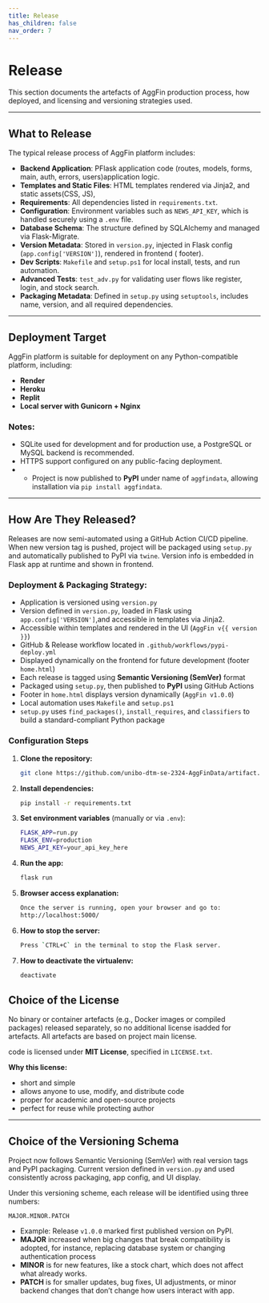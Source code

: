 ```yaml
---
title: Release
has_children: false
nav_order: 7
---
```


# Release

This section documents the artefacts of AggFin production process, how deployed, and licensing and versioning strategies used.

---

## What to Release

The typical release process of AggFin platform includes:

- **Backend Application**: PFlask application code (routes, models, forms, main, auth, errors, users)application logic.
- **Templates and Static Files**: HTML templates rendered via Jinja2, and static assets(CSS, JS),
- **Requirements**: All dependencies listed in `requirements.txt`.
- **Configuration**: Environment variables such as `NEWS_API_KEY`, which is handled securely using a `.env` file.
- **Database Schema**: The structure defined by SQLAlchemy and managed via Flask-Migrate.
- **Version Metadata**: Stored in `version.py`, injected in Flask config (`app.config['VERSION']`), rendered in frontend ( footer).
- **Dev Scripts**: `Makefile` and `setup.ps1` for local install, tests, and run automation.
- **Advanced Tests**: `test_adv.py` for validating user flows like register, login, and stock search.
- **Packaging Metadata**: Defined in `setup.py` using `setuptools`, includes name, version, and all required dependencies.


---

## Deployment Target

AggFin platform is suitable for deployment on any Python-compatible platform, including:

- **Render**
- **Heroku**
- **Replit**
- **Local server with Gunicorn + Nginx**

### Notes:
- SQLite used for development and for production use, a PostgreSQL or MySQL backend is recommended.
- HTTPS support configured on any public-facing deployment.
- + Project is now published to **PyPI** under name of `aggfindata`, allowing installation via `pip install aggfindata`.

---

## How Are They Released?

Releases are now semi-automated using a GitHub Action CI/CD pipeline. When new version tag is pushed, project will be packaged using `setup.py` and automatically published to PyPI via `twine`.
Version info is embedded in Flask app at runtime and shown in frontend.


### Deployment & Packaging Strategy:

- Application is versioned using `version.py`
- Version defined in `version.py`, loaded in Flask using `app.config['VERSION']`,and accessible in templates via Jinja2.
- Accessible within templates and rendered in the UI (`AggFin v{{ version }}`)
- GitHub & Release workflow located in `.github/workflows/pypi-deploy.yml`
- Displayed dynamically on the frontend for future development (footer `home.html`)
- Each release is tagged using **Semantic Versioning (SemVer)** format
- Packaged using `setup.py`, then published to **PyPI** using GitHub Actions
- Footer in `home.html` displays version dynamically (`AggFin v1.0.0`)
- Local automation uses `Makefile` and `setup.ps1`
- `setup.py` uses `find_packages()`, `install_requires`, and `classifiers` to build a standard-compliant Python package


### Configuration Steps

1. **Clone the repository:**
   ```bash
   git clone https://github.com/unibo-dtm-se-2324-AggFinData/artifact.git
   ```

2. **Install dependencies:**
   ```bash
   pip install -r requirements.txt
   ```

3. **Set environment variables** (manually or via `.env`):
   ```bash
   FLASK_APP=run.py
   FLASK_ENV=production
   NEWS_API_KEY=your_api_key_here
   ```

4. **Run the app:**
   ```bash
   flask run
   ```

5. **Browser access explanation:**
    ```bash
    Once the server is running, open your browser and go to:
    http://localhost:5000/
    ```

6. **How to stop the server:**
    ```bash
    Press `CTRL+C` in the terminal to stop the Flask server.
    ```
7. **How to deactivate the virtualenv:**
    ```bash
    deactivate
    ```

## Choice of the License


No binary or container artefacts (e.g., Docker images or compiled packages) released separately, so no additional license isadded for artefacts. All artefacts are based on project main license.


code is licensed under **MIT License**, specified in `LICENSE.txt`.

**Why this license:**

- short and simple
- allows anyone to use, modify, and distribute code
- proper for academic and open-source projects
- perfect for reuse while protecting author

---

## Choice of the Versioning Schema

 Project now follows Semantic Versioning (SemVer) with real version tags and PyPI packaging. Current version defined in `version.py` and used consistently across packaging, app config, and UI display.

Under this versioning scheme, each release will be identified using three numbers:
```
MAJOR.MINOR.PATCH
```
- Example: Release `v1.0.0` marked first published version on PyPI.
- **MAJOR** increased when big changes that break compatibility is adopted, for instance, replacing database system or changing authentication process
- **MINOR** is for new features, like a stock chart, which does not affect what already works.
- **PATCH** is for smaller updates, bug fixes, UI adjustments, or minor backend changes that don’t change how users interact with app.